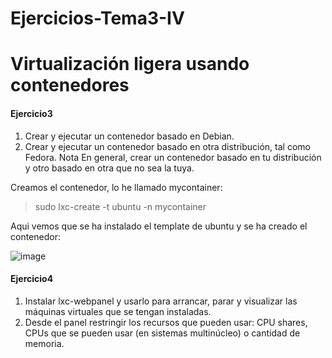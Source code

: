 Ejercicios-Tema3-IV
===================

Virtualización ligera usando contenedores
=========================================

#### Ejercicio3

1. Crear y ejecutar un contenedor basado en Debian.
2. Crear y ejecutar un contenedor basado en otra distribución, tal como Fedora. Nota En general, crear un contenedor 
basado en tu distribución y otro basado en otra que no sea la tuya.

Creamos el contenedor, lo he llamado mycontainer:

> sudo lxc-create -t ubuntu -n mycontainer

Aqui vemos que se ha instalado el template de ubuntu y se ha creado el contenedor:

![image](https://dl.dropbox.com/s/fxpmbaka6esqb0x/mycontainer2.png)


#### Ejercicio4

1. Instalar lxc-webpanel y usarlo para arrancar, parar y visualizar las máquinas virtuales que se tengan instaladas.
2. Desde el panel restringir los recursos que pueden usar: CPU shares, CPUs que se pueden usar (en sistemas 
   multinúcleo) o cantidad de memoria.




